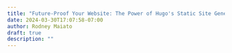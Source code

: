 ```yaml
---
title: "Future-Proof Your Website: The Power of Hugo's Static Site Generator"
date: 2024-03-30T17:07:58-07:00
author: Rodney Maiato
draft: true
description: ""
---
```

